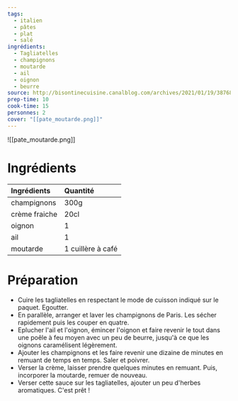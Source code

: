 ```yaml
---
tags:
  - italien
  - pâtes
  - plat
  - salé
ingrédients:
  - Tagliatelles
  - champignons
  - moutarde
  - ail
  - oignon
  - beurre
source: http://bisontinecuisine.canalblog.com/archives/2021/01/19/38768853.html
prep-time: 10
cook-time: 15
personnes: 2
cover: "[[pate_moutarde.png]]"
---
```

![[pate_moutarde.png]]
# Ingrédients
| **Ingrédients** | **Quantité** |
| :--- | :--- |
| champignons | 300g |
| crème fraiche | 20cl |
| oignon | 1 |
| ail | 1 |
| moutarde | 1 cuillère à café |

# Préparation
- Cuire les tagliatelles en respectant le mode de cuisson indiqué sur le paquet. Egoutter.
- En parallèle, arranger et laver les champignons de Paris. Les sécher rapidement puis les couper en quatre.
-  Eplucher l'ail et l'oignon, émincer l'oignon et faire revenir le tout dans une poêle à feu moyen avec un peu de beurre, jusqu'à ce que les oignons caramélisent légèrement.
-  Ajouter les champignons et les faire revenir une dizaine de minutes en remuant de temps en temps. Saler et poivrer.
- Verser la crème, laisser prendre quelques minutes en remuant. Puis, incorporer la moutarde, remuer de nouveau.
-  Verser cette sauce sur les tagliatelles, ajouter un peu d'herbes aromatiques. C'est prêt !
  